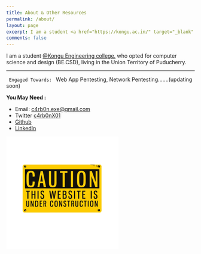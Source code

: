 ```yaml
---
title: About & Other Resources
permalink: /about/
layout: page
excerpt: I am a student <a href="https://kongu.ac.in/" target="_blank" rel="noopener">@Kongu Engineering college.</a> who opted for computer science and design (BE.CSD), living in the Union Territory of Puducherry.
comments: false
---
```


I am a student <a href="https://kongu.ac.in/" target="_blank" rel="noopener">@Kongu Engineering college.</a> who opted for computer science and design (BE.CSD), living in the Union Territory of Puducherry. 
<hr>
<code> Engaged Towards: </code>
Web App Pentesting, Network Pentesting.......(updating soon)


**You May Need :**

- Email: c4rb0n.exe@gmail.com
- Twitter <a href="https://twitter.com/c4rb0nX01" target="_blank" rel="noopener">c4rb0nX01</a>
- <a href="https://github.com/c4rb0nX01/" target="_blank" rel="noopener">Github</a>
- <a href="https://www.linkedin.com/in/niranchan-d-a900b2225/" target="_blank" rel="noopener">LinkedIn</a>

<img src="/assets/img/unknown.png" alt="unkown logo" style="height: 300px; width:300px;"/>
